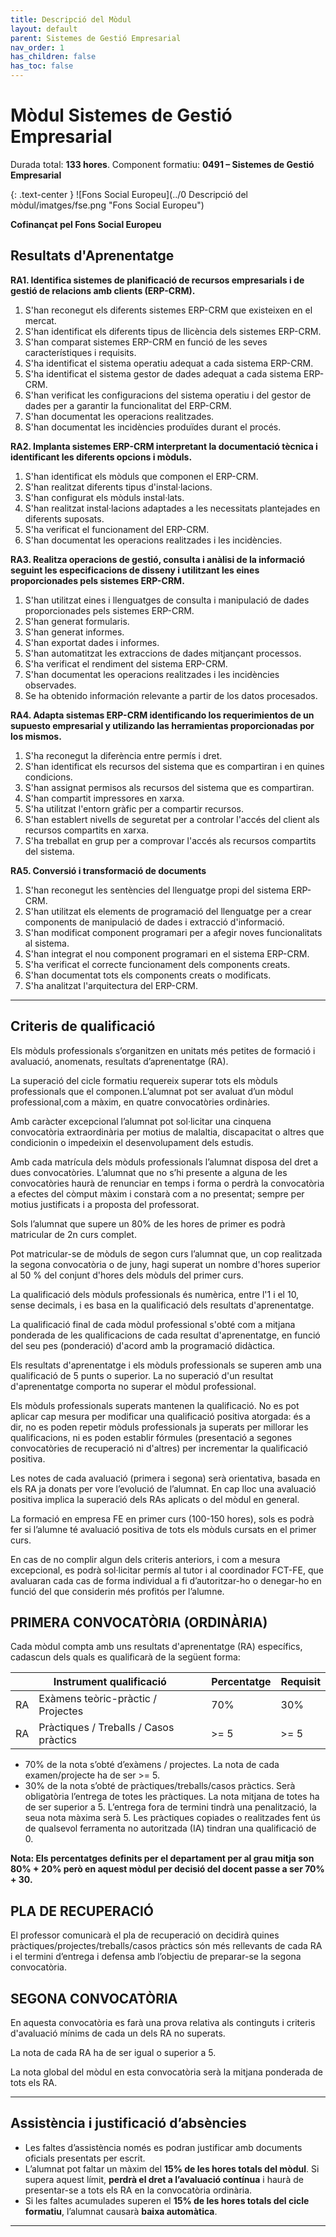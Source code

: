 ```yaml
---
title: Descripció del Mòdul
layout: default
parent: Sistemes de Gestió Empresarial
nav_order: 1
has_children: false
has_toc: false
---
```


# Mòdul Sistemes de Gestió Empresarial

Durada total: **133 hores**.
Component formatiu: **0491 – Sistemes de Gestió Empresarial**

{: .text-center }
![Fons Social Europeu](../0 Descripció del mòdul/imatges/fse.png "Fons Social Europeu")

**Cofinançat pel Fons Social Europeu**

## Resultats d'Aprenentatge

**RA1. Identifica sistemes de planificació de recursos empresarials i de gestió de relacions amb clients (ERP-CRM).**

1. S'han reconegut els diferents sistemes ERP-CRM que existeixen en el mercat.
2. S'han identificat els diferents tipus de llicència dels sistemes ERP-CRM.
3. S'han comparat sistemes ERP-CRM en funció de les seves característiques i requisits.
4. S'ha identificat el sistema operatiu adequat a cada sistema ERP-CRM.
5. S'ha identificat el sistema gestor de dades adequat a cada sistema ERP-CRM.
6. S'han verificat les configuracions del sistema operatiu i del gestor de
dades per a garantir la funcionalitat del ERP-CRM.
7. S'han documentat les operacions realitzades.
8. S'han documentat les incidències produïdes durant el procés.

**RA2. Implanta sistemes ERP-CRM interpretant la documentació tècnica i identificant les diferents opcions i mòduls.**

1. S'han identificat els mòduls que componen el ERP-CRM.
2. S'han realitzat diferents tipus d'instal·lacions.
3. S'han configurat els mòduls instal·lats.
4. S'han realitzat instal·lacions adaptades a les necessitats plantejades en diferents
suposats.
5. S'ha verificat el funcionament del ERP-CRM.
6. S'han documentat les operacions realitzades i les incidències.

**RA3. Realitza operacions de gestió, consulta i anàlisi de la informació seguint les especificacions de disseny i utilitzant les eines proporcionades pels sistemes ERP-CRM.**

1. S'han utilitzat eines i llenguatges de consulta i manipulació de dades proporcionades pels sistemes ERP-CRM.
2. S'han generat formularis.
3. S'han generat informes.
4. S'han exportat dades i informes.
5. S'han automatitzat les extraccions de dades mitjançant processos.
6. S'ha verificat el rendiment del sistema ERP-CRM.
7. S'han documentat les operacions realitzades i les incidències observades.
8. Se ha obtenido información relevante a partir de los datos procesados.

**RA4. Adapta sistemas ERP-CRM identificando los requerimientos de un supuesto empresarial y utilizando las herramientas proporcionadas por los mismos.**

1. S'ha reconegut la diferència entre permís i dret.
2. S'han identificat els recursos del sistema que es compartiran i en quines condicions.
3. S'han assignat permisos als recursos del sistema que es compartiran.
4. S'han compartit impressores en xarxa.
5. S'ha utilitzat l'entorn gràfic per a compartir recursos.
6. S'han establert nivells de seguretat per a controlar l'accés del client als recursos
compartits en xarxa.
7. S'ha treballat en grup per a comprovar l'accés als recursos compartits del sistema.

**RA5. Conversió i transformació de documents**

1. S'han reconegut les sentències del llenguatge propi del sistema ERP-CRM.
2. S'han utilitzat els elements de programació del llenguatge per a crear
components de manipulació de dades i extracció d'informació.
3. S'han modificat component programari per a afegir noves
funcionalitats al sistema.
4. S'han integrat el nou component programari en el sistema ERP-CRM.
5. S'ha verificat el correcte funcionament dels components creats.
6. S'han documentat tots els components creats o modificats.
7. S'ha analitzat l'arquitectura del ERP-CRM.

---

## Criteris de qualificació

Els mòduls professionals s’organitzen en unitats més petites de formació i avaluació, anomenats, resultats d’aprenentatge (RA).

La superació del cicle formatiu requereix superar tots els mòduls professionals que el componen.L’alumnat pot ser avaluat d’un mòdul professional,com a màxim, en quatre convocatòries ordinàries. 

Amb caràcter excepcional l’alumnat pot sol·licitar una cinquena convocatòria extraordinària per motius de malaltia, discapacitat o altres que condicionin o impedeixin el desenvolupament dels estudis.

Amb cada matrícula dels mòduls professionals l’alumnat disposa del dret a dues convocatòries. L’alumnat que no s’hi presente a alguna de les convocatòries haurà de renunciar en temps i forma o perdrà la convocatòria a efectes del còmput màxim i constarà com a no presentat; sempre per motius justificats i a proposta del professorat.

Sols l’alumnat que supere un 80% de les hores de primer es podrà matricular de 2n curs complet.

Pot matricular-se de mòduls de segon curs l’alumnat que, un cop realitzada la segona convocatòria o de juny, hagi superat un nombre d'hores superior al 50 % del conjunt d'hores dels mòduls del primer curs.

La qualificació dels mòduls professionals és numèrica, entre l'1 i el 10, sense decimals, i es
basa en la qualificació dels resultats d'aprenentatge.

La qualificació final de cada mòdul professional s'obté com a mitjana ponderada de les qualificacions de cada resultat d'aprenentatge, en funció del seu pes (ponderació) d'acord amb la programació didàctica.

Els resultats d'aprenentatge i els mòduls professionals se superen amb una qualificació de
5 punts o superior. La no superació d'un resultat d'aprenentatge comporta no superar el mòdul professional.

Els mòduls professionals superats mantenen la qualificació. No es pot aplicar cap mesura
per modificar una qualificació positiva atorgada: és a dir, no es poden repetir mòduls professionals ja superats per millorar les qualificacions, ni es poden establir fórmules (presentació a segones convocatòries de recuperació ni d'altres) per incrementar la qualificació positiva.

Les notes de cada avaluació (primera i segona) serà orientativa, basada en els RA ja donats
per vore l’evolució de l’alumnat. En cap lloc una avaluació positiva implica la superació dels
RAs aplicats o del mòdul en general.

La formació en empresa FE en primer curs (100-150 hores), sols es podrà fer si l’alumne té avaluació positiva de tots els mòduls cursats en el primer curs.

En cas de no complir algun dels criteris anteriors, i com a mesura excepcional, es podrà sol·licitar permís al tutor i al coordinador FCT-FE, que avaluaran cada cas de forma individual a fi d’autoritzar-ho o denegar-ho en funció del que considerin més profitós per l’alumne.

## PRIMERA CONVOCATÒRIA (ORDINÀRIA)
Cada mòdul compta amb uns resultats d'aprenentatge (RA) específics, cadascun dels quals es qualificarà de la següent forma:

|    | Instrument qualificació                        |  |  | Percentatge   | Requisit |
|----|------------------------------------------------|---------------------|----------|-------------|-
| RA | Exàmens teòric-pràctic / Projectes             |  |  | 70%           | 30%      |             |          
| RA | Pràctiques / Treballs / Casos pràctics         |  |  | >= 5          | >= 5     |             |          

* 70% de la nota s’obté d’exàmens / projectes. La nota de cada examen/projecte ha de ser >= 5.
* 30% de la nota s’obté de pràctiques/treballs/casos pràctics. Serà obligatòria l’entrega de
totes les pràctiques. La nota mitjana de totes ha de ser superior a 5. L’entrega fora de termini tindrà una penalització, la seua nota màxima serà 5. Les pràctiques copiades o
realitzades fent ús de qualsevol ferramenta no autoritzada (IA) tindran una qualificació de 0.

**Nota: Els percentatges definits per el departament per al grau mitja son 80% + 20% però en aquest mòdul per decisió del docent passe a ser 70% + 30.**

## PLA DE RECUPERACIÓ
El professor comunicarà el pla de recuperació on decidirà quines pràctiques/projectes/treballs/casos pràctics són més rellevants de cada RA i el termini d’entrega i defensa 
amb l’objectiu de preparar-se la segona convocatòria.

## SEGONA CONVOCATÒRIA
En aquesta convocatòria es farà una prova relativa als continguts i criteris d'avaluació mínims de cada un dels RA no superats.

La nota de cada RA ha de ser igual o superior a 5.

La nota global del mòdul en esta convocatòria serà la mitjana ponderada de tots els RA.

---

## Assistència i justificació d’absències

* Les faltes d’assistència només es podran justificar amb documents oficials presentats per escrit.
* L’alumnat pot faltar un màxim del **15% de les hores totals del mòdul**. Si supera aquest límit, **perdrà el dret a l’avaluació contínua** i haurà de presentar-se a tots els RA en la convocatòria ordinària.
* Si les faltes acumulades superen el **15% de les hores totals del cicle formatiu**, l’alumnat causarà **baixa automàtica**.

---